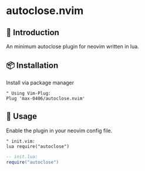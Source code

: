 # autoclose.nvim

## 📃 Introduction

An minimum autoclose plugin for neovim written in lua.

## 📦 Installation

Install via package manager
```VimL
" Using Vim-Plug:
Plug 'max-0406/autoclose.nvim'
```
## 🔧 Usage

Enable the plugin in your neovim config file.
```VimL
" init.vim:
lua require("autoclose")
```
```Lua
-- init.lua:
require("autoclose")
```
